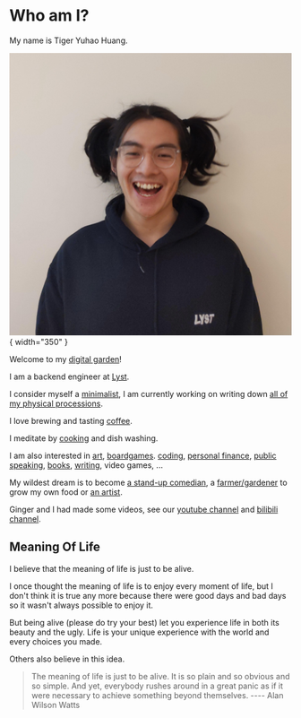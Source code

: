 # Who am I?

My name is Tiger Yuhao Huang.

![me](images/me.jpg){ width="350" }

Welcome to my [digital garden](digital-garden.md)!

I am a backend engineer at [Lyst](https://www.lyst.com).

I consider myself a [minimalist](minimalism.md), I am currently working on writing down [all of my physical processions](all-things.md).

I love brewing and tasting [coffee](index-coffee.md).

I meditate by [cooking](cooking.md) and dish washing.

I am also interested in
 [art](art.md),
 [boardgames](boardgame.md).
 [coding](https://github.com/ynotstartups),
 [personal finance](https://www.bilibili.com/video/BV1u54y1x7zF),
 [public speaking](https://www.bilibili.com/video/BV1u54y1x7zF),
 [books](reading.md),
 [writing](digital-garden.md),
 video games,
 ... 

My wildest dream is to become [a stand-up comedian](stand-up-comedy.md), a [farmer/gardener](farmer.md) to grow my own food or [an artist](artist.md).

Ginger and I had made some videos, see our [youtube channel](https://www.youtube.com/channel/UCQE6i7tcSbBQMD8KSeUQYvQ) and [bilibili channel](https://space.bilibili.com/1281157300).

## Meaning Of Life

I believe that the meaning of life is just to be alive.

I once thought the meaning of life is to enjoy every moment of life, but I don't think it is true any more because there were good days and bad days so it wasn't always possible to enjoy it.

But being alive (please do try your best) let you experience life in both its beauty and the ugly. Life is your unique experience with the world and every choices you made.

Others also believe in this idea.

> The meaning of life is just to be alive. It is so plain and so obvious and so simple. And yet, everybody rushes around in a great panic as if it were necessary to achieve something beyond themselves.
> ---- Alan Wilson Watts
